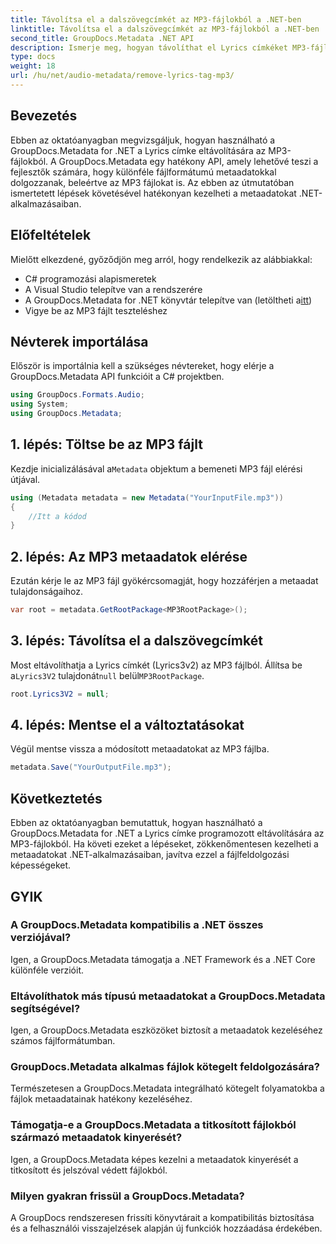 ```yaml
---
title: Távolítsa el a dalszövegcímkét az MP3-fájlokból a .NET-ben
linktitle: Távolítsa el a dalszövegcímkét az MP3-fájlokból a .NET-ben
second_title: GroupDocs.Metadata .NET API
description: Ismerje meg, hogyan távolíthat el Lyrics címkéket MP3-fájlokból a GroupDocs.Metadata for .NET segítségével. Kövesse lépésenkénti útmutatónkat a hatékony metaadatok kezeléséhez.
type: docs
weight: 18
url: /hu/net/audio-metadata/remove-lyrics-tag-mp3/
---
```

## Bevezetés
Ebben az oktatóanyagban megvizsgáljuk, hogyan használható a GroupDocs.Metadata for .NET a Lyrics címke eltávolítására az MP3-fájlokból. A GroupDocs.Metadata egy hatékony API, amely lehetővé teszi a fejlesztők számára, hogy különféle fájlformátumú metaadatokkal dolgozzanak, beleértve az MP3 fájlokat is. Az ebben az útmutatóban ismertetett lépések követésével hatékonyan kezelheti a metaadatokat .NET-alkalmazásaiban.
## Előfeltételek
Mielőtt elkezdené, győződjön meg arról, hogy rendelkezik az alábbiakkal:
- C# programozási alapismeretek
- A Visual Studio telepítve van a rendszerére
-  A GroupDocs.Metadata for .NET könyvtár telepítve van (letöltheti a[itt](https://releases.groupdocs.com/metadata/net/))
- Vigye be az MP3 fájlt teszteléshez

## Névterek importálása
Először is importálnia kell a szükséges névtereket, hogy elérje a GroupDocs.Metadata API funkcióit a C# projektben.
```csharp
using GroupDocs.Formats.Audio;
using System;
using GroupDocs.Metadata;
```
## 1. lépés: Töltse be az MP3 fájlt
 Kezdje inicializálásával a`Metadata` objektum a bemeneti MP3 fájl elérési útjával.
```csharp
using (Metadata metadata = new Metadata("YourInputFile.mp3"))
{
    //Itt a kódod
}
```
## 2. lépés: Az MP3 metaadatok elérése
Ezután kérje le az MP3 fájl gyökércsomagját, hogy hozzáférjen a metaadat tulajdonságaihoz.
```csharp
var root = metadata.GetRootPackage<MP3RootPackage>();
```
## 3. lépés: Távolítsa el a dalszövegcímkét
 Most eltávolíthatja a Lyrics címkét (Lyrics3v2) az MP3 fájlból. Állítsa be a`Lyrics3V2` tulajdonát`null` belül`MP3RootPackage`.
```csharp
root.Lyrics3V2 = null;
```
## 4. lépés: Mentse el a változtatásokat
Végül mentse vissza a módosított metaadatokat az MP3 fájlba.
```csharp
metadata.Save("YourOutputFile.mp3");
```

## Következtetés
Ebben az oktatóanyagban bemutattuk, hogyan használható a GroupDocs.Metadata for .NET a Lyrics címke programozott eltávolítására az MP3-fájlokból. Ha követi ezeket a lépéseket, zökkenőmentesen kezelheti a metaadatokat .NET-alkalmazásaiban, javítva ezzel a fájlfeldolgozási képességeket.

## GYIK
### A GroupDocs.Metadata kompatibilis a .NET összes verziójával?
Igen, a GroupDocs.Metadata támogatja a .NET Framework és a .NET Core különféle verzióit.
### Eltávolíthatok más típusú metaadatokat a GroupDocs.Metadata segítségével?
Igen, a GroupDocs.Metadata eszközöket biztosít a metaadatok kezeléséhez számos fájlformátumban.
### GroupDocs.Metadata alkalmas fájlok kötegelt feldolgozására?
Természetesen a GroupDocs.Metadata integrálható kötegelt folyamatokba a fájlok metaadatainak hatékony kezeléséhez.
### Támogatja-e a GroupDocs.Metadata a titkosított fájlokból származó metaadatok kinyerését?
Igen, a GroupDocs.Metadata képes kezelni a metaadatok kinyerését a titkosított és jelszóval védett fájlokból.
### Milyen gyakran frissül a GroupDocs.Metadata?
A GroupDocs rendszeresen frissíti könyvtárait a kompatibilitás biztosítása és a felhasználói visszajelzések alapján új funkciók hozzáadása érdekében.
